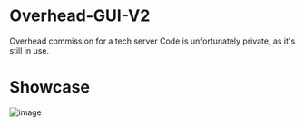 # Overhead-GUI-V2
Overhead commission for a tech server
Code is unfortunately private, as it's still in use.

# Showcase
![image](https://github.com/0horizon/Overhead-GUI-V2/assets/158045741/a94ec2de-5cf5-4eaf-a743-4e725ac06f72)
